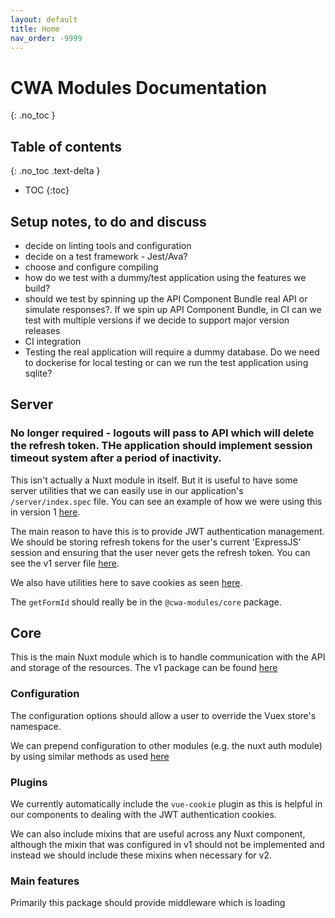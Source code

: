 ```yaml
---
layout: default
title: Home
nav_order: -9999
---
```


# CWA Modules Documentation
{: .no_toc }

## Table of contents
{: .no_toc .text-delta }

* TOC
{:toc}

## Setup notes, to do and discuss
- decide on linting tools and configuration
- decide on a test framework - Jest/Ava?
- choose and configure compiling
- how do we test with a dummy/test application using the features we build?
- should we test by spinning up the API Component Bundle real API or simulate responses?. If we spin up API Component Bundle, in CI can we test with multiple versions if we decide to support major version releases
- CI integration
- Testing the real application will require a dummy database. Do we need to dockerise for local testing or can we run the test application using sqlite?

## Server
### No longer required - logouts will pass to API which will delete the refresh token. THe application should implement session timeout system after a period of inactivity.
This isn't actually a Nuxt module in itself. But it is useful to have some server utilities that we can easily use in our application's `/server/index.spec` file. You can see an example of how we were using this in version 1 [here](https://github.com/silverbackis/ComponentsWebApp/blob/master/app/server/index.spec).

The main reason to have this is to provide JWT authentication management. We should be storing refresh tokens for the user's current 'ExpressJS' session and ensuring that the user never gets the refresh token. You can see the v1 server file [here](https://github.com/silverbackis/CWAModules/blob/master/packages/server/src/index.spec).

We also have utilities here to save cookies as seen [here](https://github.com/silverbackis/CWAModules/blob/master/packages/server/src/utilities.js).

The `getFormId` should really be in the `@cwa-modules/core` package.

## Core
This is the main Nuxt module which is to handle communication with the API and storage of the resources. The v1 package can be found [here](https://github.com/silverbackis/CWAModules/tree/master/packages/core/lib)

### Configuration
The configuration options should allow a user to override the Vuex store's namespace.

We can prepend configuration to other modules (e.g. the nuxt auth module) by using similar methods as used [here](https://github.com/nuxt-community/pwa-module/blob/dev/lib/module.js)

### Plugins
We currently automatically include the `vue-cookie` plugin as this is helpful in our components to dealing with the JWT authentication cookies.

We can also include mixins that are useful across any Nuxt component, although the mixin that was configured in v1 should not be implemented and instead we should include these mixins when necessary for v2.

### Main features
Primarily this package should provide middleware which is loading 